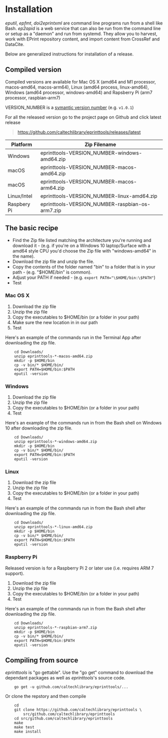 Installation
============

*eputil*, *epfmt*, *doi2eprintxml* are command line programs run from a shell like Bash. *ep2apid* is a web service that can also be run from the command line or setup as a "daemon" and run from systemd. They allow you to 
harvest, work with EPrint repository content, and import content from 
CrossRef and DataCite.

Below are generalized instructions for installation of a release.

Compiled version
----------------

Compiled versions are available for Mac OS X (amd64 and M1 processor,
macos-amd64, macos-arm64), Linux (amd64 process, linux-amd64), Windows (amd64
processor, windows-amd64) and Rapsberry Pi (arm7 processor,
raspbian-arm7)

VERSION\_NUMBER is a [symantic version number](http://semver.org/) (e.g.
`v1.0.1`)

For all the released version go to the project page on Github and click
latest release

> <https://github.com/caltechlibrary/eprinttools/releases/latest>

| Platform    | Zip Filename                                 |
|-------------|----------------------------------------------|
| Windows     | eprinttools-VERSION_NUMBER-windows-amd64.zip |
| macOS       | eprinttools-VERSION_NUMBER-macos-amd64.zip  |
| macOS       | eprinttools-VERSION_NUMBER-macos-arm64.zip  |
| Linux/Intel | eprinttools-VERSION_NUMBER-linux-amd64.zip   |
| Raspbery Pi | eprinttools-VERSION_NUMBER-raspbian-os-arm7.zip |

The basic recipe
----------------

- Find the Zip file listed matching the architecture you're running
  and download it
      - (e.g. if you're on a Windows 10 laptop/Surface with a amd64
        style CPU you'd choose the Zip file with "windows-amd64" in the
        name).
- Download the zip file and unzip the file.
- Copy the contents of the folder named "bin" to a folder that is in
  your path
      - (e.g. "\$HOME/bin" is common).
- Adjust your PATH if needed
      - (e.g. `export PATH="\$HOME/bin:\$PATH"`)
- Test

### Mac OS X

1.  Download the zip file
2.  Unzip the zip file
3.  Copy the executables to $HOME/bin (or a folder in your path)
4.  Make sure the new location in in our path
5.  Test

Here's an example of the commands run in the Terminal App after
downloading the zip file.

``` shell
    cd Downloads/
    unzip eprinttools-*-macos-amd64.zip
    mkdir -p $HOME/bin
    cp -v bin/* $HOME/bin/
    export PATH=$HOME/bin:$PATH
    eputil -version
```

### Windows

1.  Download the zip file
2.  Unzip the zip file
3.  Copy the executables to $HOME/bin (or a folder in your path)
4.  Test

Here's an example of the commands run in from the Bash shell on Windows
10 after downloading the zip file.

``` shell
    cd Downloads/
    unzip eprinttools-*-windows-amd64.zip
    mkdir -p $HOME/bin
    cp -v bin/* $HOME/bin/
    export PATH=$HOME/bin:$PATH
    eputil -version
```

### Linux

1.  Download the zip file
2.  Unzip the zip file
3.  Copy the executables to $HOME/bin (or a folder in your path)
4.  Test

Here's an example of the commands run in from the Bash shell after
downloading the zip file.

``` shell
    cd Downloads/
    unzip eprinttools-*-linux-amd64.zip
    mkdir -p $HOME/bin
    cp -v bin/* $HOME/bin/
    export PATH=$HOME/bin:$PATH
    eputil -version
```

### Raspberry Pi

Released version is for a Raspberry Pi 2 or later use (i.e. requires ARM
7 support).

1.  Download the zip file
2.  Unzip the zip file
3.  Copy the executables to $HOME/bin (or a folder in your path)
4.  Test

Here's an example of the commands run in from the Bash shell after
downloading the zip file.

``` shell
    cd Downloads/
    unzip eprinttools-*-raspbian-arm7.zip
    mkdir -p $HOME/bin
    cp -v bin/* $HOME/bin/
    export PATH=$HOME/bin:$PATH
    eputil -version
```

Compiling from source
---------------------

*eprinttools* is "go gettable". Use the "go get" command to download the
dependant packages as well as *eprinttools*'s source code.

``` shell
    go get -u github.com/caltechlibrary/eprinttools/...
```

Or clone the repstory and then compile

``` shell
    cd
    git clone https://github.com/caltechlibrary/eprinttools \
        src/github.com/caltechlibrary/eprinttools
    cd src/github.com/caltechlibrary/eprinttools
    make
    make test
    make install
```
